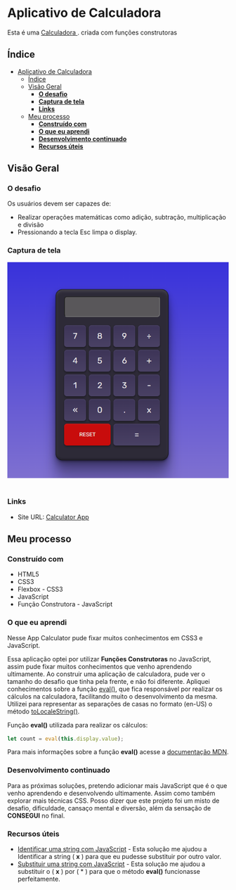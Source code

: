 #  Aplicativo de Calculadora

Esta é uma [Calculadora ](https://loquacious-moxie-33dc41.netlify.app/). criada com funções construtoras



## Índice

- [Aplicativo de Calculadora](#aplicativo-de-calculadora)
  - [Índice](#índice)
  - [Visão Geral](#visão-geral)
    - [**O desafio**](#o-desafio)
    - [**Captura de tela**](#captura-de-tela)
    - [**Links**](#links)
  - [Meu processo](#meu-processo)
    - [**Construído com**](#construído-com)
    - [**O que eu aprendi**](#o-que-eu-aprendi)
    - [**Desenvolvimento continuado**](#desenvolvimento-continuado)
    - [**Recursos úteis**](#recursos-úteis)
  

## Visão Geral

### **O desafio**

Os usuários devem ser capazes de:


- Realizar operações matemáticas como adição, subtração, multiplicação e divisão
- Pressionando a tecla Esc limpa o display.

### **Captura de tela**

![Calculator - Web](./github/Calculator.png)
<br><br>



### **Links**

- Site URL: [Calculator App](https://loquacious-moxie-33dc41.netlify.app/)

## Meu processo

### **Construído com**

- HTML5
- CSS3
- Flexbox - CSS3
- JavaScript
- Função Construtora - JavaScript


### **O que eu aprendi**

Nesse App Calculator pude fixar muitos conhecimentos em CSS3 e JavaScript.<br>

Essa aplicação optei por utilizar **Funções Construtoras** no JavaScript, assim pude fixar muitos conhecimentos que venho aprendendo ultimamente. Ao construir uma aplicação de calculadora, pude ver o tamanho do desafio que tinha pela frente, e não foi diferente. Apliquei conhecimentos sobre a função [eval()](https://developer.mozilla.org/en-US/docs/Web/JavaScript/Reference/Global_Objects/eval), que fica responsável por realizar os cálculos na calculadora, facilitando muito o desenvolvimento da mesma. Utilizei para representar as separações de casas no formato (en-US) o método [toLocaleString()](https://developer.mozilla.org/en-US/docs/Web/JavaScript/Reference/Global_Objects/Number/toLocaleString).

Função **eval()** utilizada para realizar os cálculos:

```JavaScript
let count = eval(this.display.value);
```


Para mais informações sobre a função **eval()** acesse a [documentação MDN](https://developer.mozilla.org/en-US/docs/Web/JavaScript/Reference/Global_Objects/eval).

### **Desenvolvimento continuado**

Para as próximas soluções, pretendo adicionar mais JavaScript que é o que venho aprendendo e desenvolvendo ultimamente. Assim como também explorar mais técnicas CSS. Posso dizer que este projeto foi um misto de desafio, dificuldade, cansaço mental e diversão, além da sensação de **CONSEGUI** no final.

### **Recursos úteis**

- [Identificar uma string com JavaScript](https://pt.stackoverflow.com/questions/3021/como-posso-checar-se-uma-string-cont%C3%A9m-outra-em-javascript) - Esta solução me ajudou a Identificar a string ( **x** ) para que eu pudesse substituir por outro valor.
- [Substituir uma string com JavaScript](https://www.devmedia.com.br/javascript-replace-substituindo-valores-em-uma-string/39176) - Esta solução me ajudou a substituir o ( **x** ) por ( * ) para que o método **eval()** funcionasse perfeitamente.


